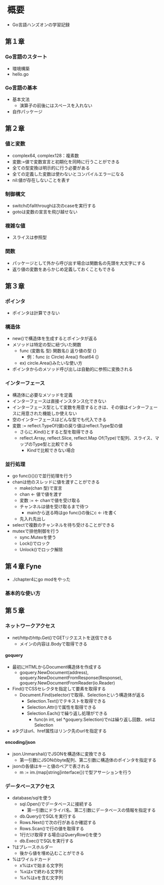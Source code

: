 #  概要

* Go言語ハンズオンの学習記録

## 第１章

### Go言語のスタート

* 環境構築
* hello.go

### Go言語の基本

* 基本文法
  * 演算子の前後にはスペースを入れない
* 自作パッケージ

## 第２章

### 値と変数

* complex64, complex128：複素数
* 変数:=値で変数宣言と初期化を同時に行うことができる
* 全ての型変換は明示的に行う必要がある
* 全ての定義した変数は使わないとコンパイルエラーになる
* nil:値が存在しないことを表す

### 制御構文

* switchのfallthroughは次のcaseを実行する
* gotoは変数の宣言を飛び越せない

### 複雑な値

* スライスは参照型

### 関数

* パッケージとして外から呼び出す場合は関数名の先頭を大文字にする
* 返り値の変数をあらかじめ定義しておくこともできる

## 第３章

### ポインタ

* ポインタは計算できない

### 構造体

* new()で構造体を生成するとポインタが返る
* メソッドは特定の型に紐づいた関数
  * func (変数名 型) 関数名() 返り値の型 {}
    * 例：func (c Circle) Area() float64 {}
  * ex) circle.Area()みたいな使い方
* ポインタからのメソッド呼び出しは自動的に参照に変換される

### インターフェース

* 構造体に必要なメソッドを定義
* インターフェースは直接インスタンス化できない
* インターフェース型として変数を用意するときは、その値はインターフェースに用意された機能しか使えない
* 空のインターフェースはどんな型でも代入できる
* 変数 := reflect.TypeOf(値)の戻り値はreflect.Type型の値
  * さらに.Kind()とすると型を取得できる
  * reflect.Array, reflect.Slice, reflect.Map Of(Type)で配列、スライス、マップのType型と比較できる
    * Kindで比較できない場合

### 並行処理

* go func(){}()で並行処理を行う
* chanは他のスレッドに値を渡すことができる
  * make(chan 型)で宣言
  * chan <- 値で値を渡す
  * 変数 := <- chanで値を受け取る
  * チャンネルは値を受け取るまで待つ
    * mainから送る時はgo func()の後にc <- iを書く
  * 先入れ先出し
* selectで複数のチャンネルを待ち受けることができる
* mutexで排他制御を行う
  * sync.Mutexを使う
  * Lock()でロック
  * Unlock()でロック解除

## 第４章 Fyne

* ./chapter4にgo modをやった

### 基本的な使い方

## 第５章

### ネットワークアクセス

* net/httpのhttp.Get()でGETリクエストを送信できる
  * メインの内容は.Bodyで取得できる

#### goquery

* 最初にHTMLからDocument構造体を作成する
  * goquery.NewDocument(address), qoquery.NewDocumentFromResponse(Response), 
  goquery.NewDocumentFromReader(io.Reader)
* Find()でCSSセレクタを指定して要素を取得する
  * Document.Find(selector)で取得、Selectionという構造体が返る
    * Selection.Text()でテキストを取得できる
    * Selection.Attr()で属性を取得できる
    * Selection.Each()で繰り返し処理ができる
      * func(n int, sel *goquery.Selection)でnは繰り返し回数、selはSelection
* aタグはurl、href属性はリンク先のurlを指定する

#### encoding/json

* json.Unmarshal()でJSONを構造体に変換できる
  * 第一引数にJSONのbyte配列、第二引数に構造体のポインタを指定する
* jsonの各値はキーと値のペアで表される
  * m := im.(map[string]interface{})で型アサーションを行う

### データベースアクセス

* database/sqlを使う
  * sql.Open()でデータベースに接続する
    * 第一引数にドライバ名、第二引数にデータベースの情報を指定する
  * db.Query()でSQLを実行する
  * Rows.Next()で次の行があるか確認する
  * Rows.Scan()で行の値を取得する
  * 1行だけ取得する場合はQueryRow()を使う
  * db.Exec()でSQLを実行する
* ?はプレースホルダー
  * 後から値を埋め込むことができる
* %はワイルドカード
  * x%はxで始まる文字列
  * %xはxで終わる文字列
  * %x%はxを含む文字列
